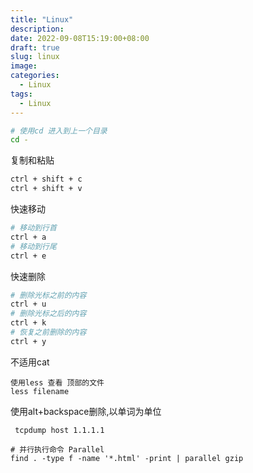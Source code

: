 ```yaml
---
title: "Linux"
description: 
date: 2022-09-08T15:19:00+08:00
draft: true
slug: linux
image:
categories:
  - Linux
tags:
  - Linux
---
```


```bash
# 使用cd 进入到上一个目录
cd -
```

复制和粘贴

```bash
ctrl + shift + c
ctrl + shift + v 
```



快速移动

```bash
# 移动到行首
ctrl + a
# 移动到行尾
ctrl + e
```

快速删除

```bash
# 删除光标之前的内容
ctrl + u 
# 删除光标之后的内容
ctrl + k
# 恢复之前删除的内容
ctrl + y
```

不适用cat

```
使用less 查看 顶部的文件
less filename
```

使用alt+backspace删除,以单词为单位

```
 tcpdump host 1.1.1.1
```

```
# 并行执行命令 Parallel
find . -type f -name '*.html' -print | parallel gzip
```

